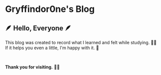 # Gryffindor0ne's Blog


##  🪶 Hello, Everyone 🪶 

This blog was created to record what I learned and felt while studying. ✍🏻 <br>
If it helps you even a little, I'm happy with it. 🤣

<br>

**Thank you for visiting.** 🙏🏻


